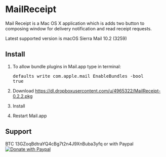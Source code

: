 MailReceipt
=========

Mail Receipt is a Mac OS X application which is adds two button to composing window for delivery notification and read receipt requests.

Latest supported version is macOS Sierra Mail 10.2 (3259)

Install
-------

1. To allow bundle plugins in Mail.app type in terminal: <pre>defaults write com.apple.mail EnableBundles -bool true</pre>

2. Download https://dl.dropboxusercontent.com/u/4965322/MailReceipt-0.2.2.pkg

3. Install

4. Restart Mail.app

Support
-------

BTC 13GZoqBdtraYQ4cBg7t2n4J9XnBuba3yfq or with Paypal [![Donate with Paypal](https://www.paypalobjects.com/webstatic/en_US/btn/btn_donate_pp_142x27.png)](https://www.paypal.com/cgi-bin/webscr?cmd=_s-xclick&hosted_button_id=6EHPY7RM8A4JY)